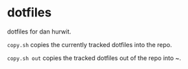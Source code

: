 # dotfiles
dotfiles for dan hurwit.

`copy.sh` copies the currently tracked dotfiles into the repo.

`copy.sh out` copies the tracked dotfiles out of the repo into ~.

